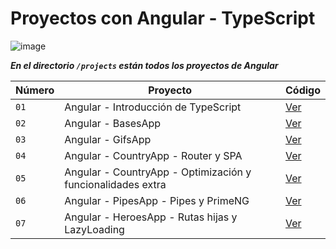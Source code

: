 # Proyectos con Angular - TypeScript

![image](https://github.com/dieegoludee/angular-repository/assets/127766535/7ef59279-25fc-402a-bad0-d6ec2919ad41)


***En el directorio `/projects` están todos los proyectos de Angular***

| Número  | Proyecto | Código |
| ------------- | ------------- | ------------- |
| `01`  | Angular - Introducción de TypeScript  | [Ver](https://github.com/dieegoludee/angular-repository/tree/main/projects/01-typescript-intro)  |
| `02`  | Angular - BasesApp  | [Ver](https://github.com/dieegoludee/angular-repository/tree/main/projects/02-bases-app)  |
| `03`  | Angular - GifsApp  | [Ver](https://github.com/dieegoludee/angular-repository/tree/main/projects/03-gifs-app)  |
| `04`  | Angular - CountryApp - Router y SPA  | [Ver](https://github.com/dieegoludee/angular-repository/tree/main/projects/04-countryApp)  |
| `05`  | Angular - CountryApp - Optimización y funcionalidades extra  | [Ver](https://github.com/dieegoludee/angular-repository/tree/main/projects/05-countryApp-Opt)  |
| `06`  | Angular - PipesApp - Pipes y PrimeNG  | [Ver](https://github.com/dieegoludee/angular-repository/tree/main/projects/06-pipesApp)  |
| `07`  | Angular - HeroesApp - Rutas hijas y LazyLoading  | [Ver](https://github.com/dieegoludee/angular-repository/tree/main/projects/07-heroesApp)  |
